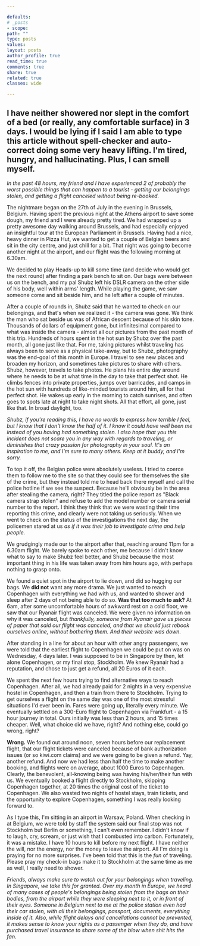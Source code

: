```yaml
---

defaults:
# _posts
- scope:
path: ""
type: posts
values:
layout: posts
author_profile: true
read_time: true
comments: true
share: true
related: true
classes: wide

---
```

## I have neither showered nor slept in the comfort of a bed (or really, any comfortable surface) in 3 days. I would be lying if I said I am able to type this article without spell-checker and auto-correct doing some very heavy lifting. I'm tired, hungry, and hallucinating. Plus, I can smell myself.

*In the past 48 hours, my friend and I have experienced 2 of probably the worst possible things that can happen to a tourist - getting our belongings stolen, and getting a flight canceled without being re-booked.*

The nightmare began on the 27th of July in the evening in Brussels, Belgium. Having spent the previous night at the Athens airport to save some dough, my friend and I were already pretty tired. We had wrapped up a pretty awesome day walking around Brussels, and had especially enjoyed an insightful tour at the European Parliament in Brussels. Having had a nice, heavy dinner in Pizza Hut, we wanted to get a couple of Belgian beers and sit in the city centre, and just chill for a bit. That night was going to become another night at the airport, and our flight was the following morning at 6.30am. 

We decided to play Heads-up to kill some time (and decide who would get the next round) after finding a park bench to sit on. Our bags were between us on the bench, and my pal Shubz left his DSLR camera on the other side of his body, well within arms' length. While playing the game, we saw someone come and sit beside him, and he left after a couple of minutes. 

After a couple of rounds in, Shubz said that he wanted to check on our belongings, and that's when we realized it - the camera was gone. We think the man who sat beside us was of African descent because of his skin tone. Thousands of dollars of equipment gone, but infinitesimal compared to what was inside the camera - almost all our pictures from the past month of this trip. Hundreds of hours spent in the hot sun by Shubz over the past month, all gone just like that. For me, taking pictures whilst traveling has always been to serve as a physical take-away, but to Shubz, photography was the end-goal of this month in Europe. I travel to see new places and broaden my horizon, and sometimes take pictures to share with others. Shubz, however, travels to take photos. He plans his entire day around where he needs to be at what time in the day to take that perfect shot. He climbs fences into private properties, jumps over barricades, and camps in the hot sun with hundreds of like-minded tourists around him, all for that perfect shot. He wakes up early in the morning to catch sunrises, and often goes to spots late at night to take night shots. All that effort, all gone, just like that. In broad daylight, too.

*Shubz, if you're reading this, I have no words to express how terrible I feel, but I know that I don't know the half of it. I know it could have well been me instead of you having had something stolen. I also hope that you this incident does not scare you in any way with regards to traveling, or diminishes that crazy passion for photography in your soul. It's an inspiration to me, and I'm sure to many others. Keep at it buddy, and I'm sorry.*

To top it off, the Belgian police were absolutely useless. I tried to coerce them to follow me to the site so that they could see for themselves the site of the crime, but they instead told me to head back there myself and call the police hotline if we see the suspect. Because he'll obviously be in the area after stealing the camera, right? They titled the police report as "Black camera strap stolen" and refuse to add the model number or camera serial number to the report. I think they think that we were wasting their time reporting this crime, and clearly were not taking us seriously. When we went to check on the status of the investigations the next day, the policemen stared at us *as if it was their job to investigate crime and help people.*

We grudgingly made our to the airport after that, reaching around 11pm for a 6.30am flight. We barely spoke to each other, me because I didn't know what to say to make Shubz feel better, and Shubz because the most important thing in his life was taken away from him hours ago, with perhaps nothing to grasp onto.

We found a quiet spot in the airport to lie down, and did so hugging our bags. We **did not** want any more drama. We just wanted to reach Copenhagen with everything we had with us, and wanted to shower and sleep after 2 days of not being able to do so. **Was that too much to ask?** At 6am, after some uncomfortable hours of awkward rest on a cold floor, we saw that our Ryanair flight was canceled. We were given no information on why it was canceled, but *thankfully, someone from Ryanair gave us pieces of paper that said our flight was canceled, and that we should just rebook ourselves online, without bothering them. And their website was down.*

After standing in a line for about an hour with other angry passengers, we were told that the earliest flight to Copenhagen we could be put on was on Wednesday, 4 days later. I was supposed to be in Singapore by then, let alone Copenhagen, or my final stop, Stockholm. We knew Ryanair had a reputation, and chose to just get a refund, all 20 Euros of it each.

We spent the next few hours trying to find alternative ways to reach Copenhagen. After all, we had already paid for 2 nights in a very expensive hostel in Copenhagen, and then a train from there to Stockholm. Trying to get ourselves a flight on the same day was one of the most stressful situations I'd ever been in. Fares were going up, literally every minute. We eventually settled on a 300-Euro flight to Copenhagen via Frankfurt - a 15 hour journey in total. Ours initially was less than 2 hours, and 15 times cheaper. Well, what choice did we have, right? And nothing else, could go wrong, right?

**Wrong.** We found out around noon, seven hours before our replacement flight, that our flight tickets were canceled because of bank authorization issues (or so kiwi.com claims) and we were going to be given a refund. Yay, another refund. And now we had less than half the time to make another booking, and flights were on average, about 1000 Euros to Copenhagen. Clearly, the benevolent, all-knowing being was having his/her/their fun with us. We eventually booked a flight directly to Stockholm, skipping Copenhagen together, at 20 times the original cost of the ticket to Copenhagen. We also wasted two nights of hostel stays, train tickets, and the opportunity to explore Copenhagen, something I was really looking forward to. 

As I type this, I'm sitting in an airport in Warsaw, Poland. When checking in at Belgium, we were told by staff the system said our final stop was not Stockholm but Berlin or something, I can't even remember. I didn't know if to laugh, cry, scream, or just wish that I combusted into carbon. Fortunately, it was a mistake. I have 10 hours to kill before my next flight. I have neither the will, nor the energy, nor the money to leave the airport. All I'm doing is praying for no more surprises. I've been told that this is the *fun* of traveling. Please pray my check-in bags make it to Stockholm at the same time as me as well, I really need to shower.

*Friends, always make sure to watch out for your belongings when traveling. In Singapore, we take this for granted. Over my month in Europe, we heard of many cases of people's belongings being stolen from the bags on their bodies, from the airport while they were sleeping next to it, or in front of their eyes. Someone in Belgium next to me at the police station even had their car stolen, with all their belongings, passport, documents, everything inside of it. Also, while flight delays and cancellations cannot be prevented, it makes sense to know your rights as a passenger when they do, and have purchased travel insurance to share some of the blow when shit hits the fan.*








